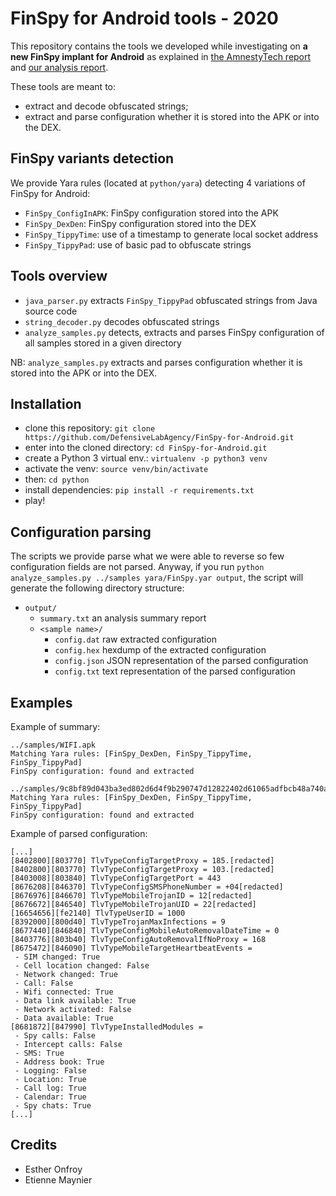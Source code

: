 # FinSpy for Android tools - 2020
This repository contains the tools we developed while investigating on **a new FinSpy implant for Android** as explained in [the AmnestyTech report](https://www.amnesty.org/en/latest/research/2020/09/german-made-finspy-spyware-found-in-egypt-and-mac-and-linux-versions-revealed/) and [our analysis report](https://defensive-lab.agency/2020/09/finspy-android/).

These tools are meant to:
* extract and decode obfuscated strings;
* extract and parse configuration whether it is stored into the APK or into the DEX.

## FinSpy variants detection
We provide Yara rules (located at `python/yara`) detecting 4 variations of FinSpy for Android:
* `FinSpy_ConfigInAPK`: FinSpy configuration stored into the APK
* `FinSpy_DexDen`: FinSpy configuration stored into the DEX
* `FinSpy_TippyTime`: use of a timestamp to generate local socket address
* `FinSpy_TippyPad`: use of basic pad to obfuscate strings

## Tools overview
* `java_parser.py` extracts `FinSpy_TippyPad` obfuscated strings from Java source code
* `string_decoder.py` decodes obfuscated strings
* `analyze_samples.py` detects, extracts and parses FinSpy configuration of all samples stored in a given directory

NB: `analyze_samples.py` extracts and parses configuration whether it is stored into the APK or into the DEX.

## Installation
* clone this repository: `git clone https://github.com/DefensiveLabAgency/FinSpy-for-Android.git`
* enter into the cloned directory: `cd FinSpy-for-Android.git`
* create a Python 3 virtual env.: `virtualenv -p python3 venv`
* activate the venv: `source venv/bin/activate`
* then: `cd python`
* install dependencies: `pip install -r requirements.txt`
* play!

## Configuration parsing
The scripts we provide parse what we were able to reverse so few configuration fields are not parsed. Anyway, if you run `python analyze_samples.py ../samples yara/FinSpy.yar output`, the script will generate the following directory structure:
* `output/` 
  * `summary.txt` an analysis summary report
  * `<sample name>/`
    * `config.dat` raw extracted configuration
    * `config.hex` hexdump of the extracted configuration
    * `config.json` JSON representation of the parsed configuration
    * `config.txt` text representation of the parsed configuration

## Examples
Example of summary:
```
../samples/WIFI.apk
Matching Yara rules: [FinSpy_DexDen, FinSpy_TippyTime, FinSpy_TippyPad]
FinSpy configuration: found and extracted

../samples/9c8bf89d043ba3ed802d6d4f9b290747d12822402d61065adfbcb48a740a47b8.apk
Matching Yara rules: [FinSpy_DexDen, FinSpy_TippyTime, FinSpy_TippyPad]
FinSpy configuration: found and extracted
```

Example of parsed configuration:
```
[...]
[8402800][803770] TlvTypeConfigTargetProxy = 185.[redacted]
[8402800][803770] TlvTypeConfigTargetProxy = 103.[redacted]
[8403008][803840] TlvTypeConfigTargetPort = 443
[8676208][846370] TlvTypeConfigSMSPhoneNumber = +04[redacted]
[8676976][846670] TlvTypeMobileTrojanID = 12[redacted]
[8676672][846540] TlvTypeMobileTrojanUID = 22[redacted]
[16654656][fe2140] TlvTypeUserID = 1000
[8392000][800d40] TlvTypeTrojanMaxInfections = 9
[8677440][846840] TlvTypeConfigMobileAutoRemovalDateTime = 0
[8403776][803b40] TlvTypeConfigAutoRemovalIfNoProxy = 168
[8675472][846090] TlvTypeMobileTargetHeartbeatEvents = 
 - SIM changed: True
 - Cell location changed: False
 - Network changed: True
 - Call: False
 - Wifi connected: True
 - Data link available: True
 - Network activated: False
 - Data available: True
[8681872][847990] TlvTypeInstalledModules = 
 - Spy calls: False
 - Intercept calls: False
 - SMS: True
 - Address book: True
 - Logging: False
 - Location: True
 - Call log: True
 - Calendar: True
 - Spy chats: True
[...]
```
    
## Credits
* Esther Onfroy
* Etienne Maynier